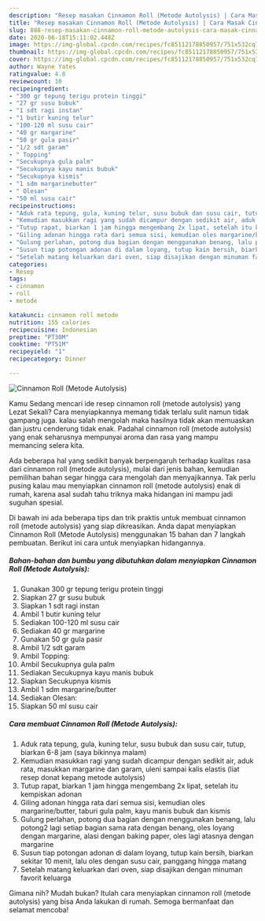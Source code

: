 ```yaml
---
description: "Resep masakan Cinnamon Roll (Metode Autolysis) | Cara Masak Cinnamon Roll (Metode Autolysis) Yang Paling Enak"
title: "Resep masakan Cinnamon Roll (Metode Autolysis) | Cara Masak Cinnamon Roll (Metode Autolysis) Yang Paling Enak"
slug: 888-resep-masakan-cinnamon-roll-metode-autolysis-cara-masak-cinnamon-roll-metode-autolysis-yang-paling-enak
date: 2020-06-18T15:11:02.448Z
image: https://img-global.cpcdn.com/recipes/fc85112178850957/751x532cq70/cinnamon-roll-metode-autolysis-foto-resep-utama.jpg
thumbnail: https://img-global.cpcdn.com/recipes/fc85112178850957/751x532cq70/cinnamon-roll-metode-autolysis-foto-resep-utama.jpg
cover: https://img-global.cpcdn.com/recipes/fc85112178850957/751x532cq70/cinnamon-roll-metode-autolysis-foto-resep-utama.jpg
author: Wayne Yates
ratingvalue: 4.8
reviewcount: 10
recipeingredient:
- "300 gr tepung terigu protein tinggi"
- "27 gr susu bubuk"
- "1 sdt ragi instan"
- "1 butir kuning telur"
- "100-120 ml susu cair"
- "40 gr margarine"
- "50 gr gula pasir"
- "1/2 sdt garam"
- " Topping"
- "Secukupnya gula palm"
- "Secukupnya kayu manis bubuk"
- "Secukupnya kismis"
- "1 sdm margarinebutter"
- " Olesan"
- "50 ml susu cair"
recipeinstructions:
- "Aduk rata tepung, gula, kuning telur, susu bubuk dan susu cair, tutup, biarkan 6-8 jam (saya bikinnya malam)"
- "Kemudian masukkan ragi yang sudah dicampur dengan sedikit air, aduk rata, masukkan margarine dan garam, uleni sampai kalis elastis (liat resep donat kepang metode autolysis)"
- "Tutup rapat, biarkan 1 jam hingga mengembang 2x lipat, setelah itu kempiskan adonan"
- "Giling adonan hingga rata dari semua sisi, kemudian oles margarine/butter, taburi gula palm, kayu manis bubuk dan kismis"
- "Gulung perlahan, potong dua bagian dengan menggunakan benang, lalu potong2 lagi setiap bagian sama rata dengan benang, oles loyang dengan margarine, alasi dengan baking paper, oles lagi atasnya dengan margarine"
- "Susun tiap potongan adonan di dalam loyang, tutup kain bersih, biarkan sekitar 10 menit, lalu oles dengan susu cair, panggang hingga matang"
- "Setelah matang keluarkan dari oven, siap disajikan dengan minuman favorit keluarga"
categories:
- Resep
tags:
- cinnamon
- roll
- metode

katakunci: cinnamon roll metode 
nutrition: 155 calories
recipecuisine: Indonesian
preptime: "PT30M"
cooktime: "PT51M"
recipeyield: "1"
recipecategory: Dinner

---
```



![Cinnamon Roll (Metode Autolysis)](https://img-global.cpcdn.com/recipes/fc85112178850957/751x532cq70/cinnamon-roll-metode-autolysis-foto-resep-utama.jpg)

Kamu Sedang mencari ide resep cinnamon roll (metode autolysis) yang Lezat Sekali? Cara menyiapkannya memang tidak terlalu sulit namun tidak gampang juga. kalau salah mengolah maka hasilnya tidak akan memuaskan dan justru cenderung tidak enak. Padahal cinnamon roll (metode autolysis) yang enak seharusnya mempunyai aroma dan rasa yang mampu memancing selera kita.



Ada beberapa hal yang sedikit banyak berpengaruh terhadap kualitas rasa dari cinnamon roll (metode autolysis), mulai dari jenis bahan, kemudian pemilihan bahan segar hingga cara mengolah dan menyajikannya. Tak perlu pusing kalau mau menyiapkan cinnamon roll (metode autolysis) enak di rumah, karena asal sudah tahu triknya maka hidangan ini mampu jadi suguhan spesial.


Di bawah ini ada beberapa tips dan trik praktis untuk membuat cinnamon roll (metode autolysis) yang siap dikreasikan. Anda dapat menyiapkan Cinnamon Roll (Metode Autolysis) menggunakan 15 bahan dan 7 langkah pembuatan. Berikut ini cara untuk menyiapkan hidangannya.

<!--inarticleads1-->

##### Bahan-bahan dan bumbu yang dibutuhkan dalam menyiapkan Cinnamon Roll (Metode Autolysis):

1. Gunakan 300 gr tepung terigu protein tinggi
1. Siapkan 27 gr susu bubuk
1. Siapkan 1 sdt ragi instan
1. Ambil 1 butir kuning telur
1. Sediakan 100-120 ml susu cair
1. Sediakan 40 gr margarine
1. Gunakan 50 gr gula pasir
1. Ambil 1/2 sdt garam
1. Ambil  Topping:
1. Ambil Secukupnya gula palm
1. Sediakan Secukupnya kayu manis bubuk
1. Siapkan Secukupnya kismis
1. Ambil 1 sdm margarine/butter
1. Sediakan  Olesan:
1. Siapkan 50 ml susu cair




<!--inarticleads2-->

##### Cara membuat Cinnamon Roll (Metode Autolysis):

1. Aduk rata tepung, gula, kuning telur, susu bubuk dan susu cair, tutup, biarkan 6-8 jam (saya bikinnya malam)
1. Kemudian masukkan ragi yang sudah dicampur dengan sedikit air, aduk rata, masukkan margarine dan garam, uleni sampai kalis elastis (liat resep donat kepang metode autolysis)
1. Tutup rapat, biarkan 1 jam hingga mengembang 2x lipat, setelah itu kempiskan adonan
1. Giling adonan hingga rata dari semua sisi, kemudian oles margarine/butter, taburi gula palm, kayu manis bubuk dan kismis
1. Gulung perlahan, potong dua bagian dengan menggunakan benang, lalu potong2 lagi setiap bagian sama rata dengan benang, oles loyang dengan margarine, alasi dengan baking paper, oles lagi atasnya dengan margarine
1. Susun tiap potongan adonan di dalam loyang, tutup kain bersih, biarkan sekitar 10 menit, lalu oles dengan susu cair, panggang hingga matang
1. Setelah matang keluarkan dari oven, siap disajikan dengan minuman favorit keluarga




Gimana nih? Mudah bukan? Itulah cara menyiapkan cinnamon roll (metode autolysis) yang bisa Anda lakukan di rumah. Semoga bermanfaat dan selamat mencoba!
